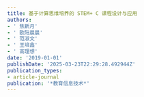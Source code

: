 ```yaml
---
title: 基于计算思维培养的 STEM+ C 课程设计与应用
authors:
- ' 焦新月'
- ' 欧阳晨晨'
- ' 范淑文'
- ' 王培鑫'
- ' 高理想'
date: '2019-01-01'
publishDate: '2025-03-23T22:29:28.492944Z'
publication_types:
- article-journal
publication: '*教育信息技术*'
---
```

